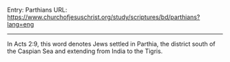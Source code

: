 Entry: Parthians
URL: https://www.churchofjesuschrist.org/study/scriptures/bd/parthians?lang=eng

---

In Acts 2:9, this word denotes Jews settled in Parthia, the district south of the Caspian Sea and extending from India to the Tigris.
